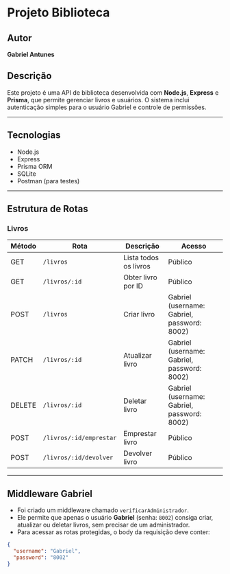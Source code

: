 # Projeto Biblioteca

## Autor
**Gabriel Antunes**

## Descrição
Este projeto é uma API de biblioteca desenvolvida com **Node.js**, **Express** e **Prisma**, que permite gerenciar livros e usuários. O sistema inclui autenticação simples para o usuário Gabriel e controle de permissões.  

---

## Tecnologias
- Node.js
- Express
- Prisma ORM
- SQLite
- Postman (para testes)

---

## Estrutura de Rotas

### **Livros**

| Método | Rota                     | Descrição                               | Acesso                     |
|--------|--------------------------|-----------------------------------------|----------------------------|
| GET    | `/livros`                | Lista todos os livros                   | Público                    |
| GET    | `/livros/:id`            | Obter livro por ID                      | Público                    |
| POST   | `/livros`                | Criar livro                             | Gabriel (username: Gabriel, password: 8002) |
| PATCH  | `/livros/:id`            | Atualizar livro                          | Gabriel (username: Gabriel, password: 8002) |
| DELETE | `/livros/:id`            | Deletar livro                            | Gabriel (username: Gabriel, password: 8002) |
| POST   | `/livros/:id/emprestar`  | Emprestar livro                          | Público                    |
| POST   | `/livros/:id/devolver`   | Devolver livro                           | Público                    |

---

## **Middleware Gabriel**
- Foi criado um middleware chamado `verificarAdministrador`.  
- Ele permite que apenas o usuário **Gabriel** (senha: `8002`) consiga criar, atualizar ou deletar livros, sem precisar de um administrador.  
- Para acessar as rotas protegidas, o body da requisição deve conter:

```json
{
  "username": "Gabriel",
  "password": "8002"
}
